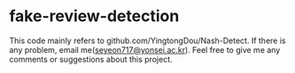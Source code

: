 # fake-review-detection
This code mainly refers to github.com/YingtongDou/Nash-Detect.
If there is any problem, email me(seyeon717@yonsei.ac.kr).
Feel free to give me any comments or suggestions about this project.
